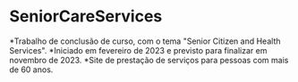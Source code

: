 # SeniorCareServices

*Trabalho de conclusão de curso, com o tema "Senior Citizen and Health Services". 
*Iniciado em fevereiro de 2023 e previsto para finalizar em novembro de 2023.
*Site de prestação de serviços para pessoas com mais de 60 anos.
